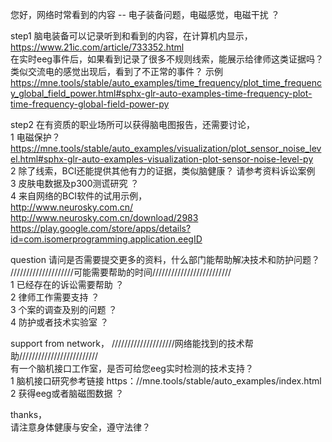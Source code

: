 
您好，网络时常看到的内容 -- 电子装备问题，电磁感觉，电磁干扰 ？
  
step1
脑电装备可以记录听到和看到的内容，在计算机内显示， https://www.21ic.com/article/733352.html  
在实时eeg事件后，如果看到记录了很多不规则线索，能展示给律师这类证据吗？  类似交流电的感觉出现后，看到了不正常的事件？ 
示例    
https://mne.tools/stable/auto_examples/time_frequency/plot_time_frequency_global_field_power.html#sphx-glr-auto-examples-time-frequency-plot-time-frequency-global-field-power-py

step2 
在有资质的职业场所可以获得脑电图报告，还需要讨论，   
1 电磁保护？ https://mne.tools/stable/auto_examples/visualization/plot_sensor_noise_level.html#sphx-glr-auto-examples-visualization-plot-sensor-noise-level-py  
2 除了线索，BCI还能提供其他有力的证据，类似脑健康？   请参考资料诉讼案例    
3 皮肤电数据及p300测谎研究 ？    
4 来自网络的BCI软件的试用示例，    
http://www.neurosky.com.cn/   
http://www.neurosky.com.cn/download/2983    
https://play.google.com/store/apps/details?id=com.isomerprogramming.application.eegID   


question  请问是否需要提交更多的资料，什么部门能帮助解决技术和防护问题？ 
////////////////////可能需要帮助的时间/////////////////////////  
1 已经存在的诉讼需要帮助 ？   
2 律师工作需要支持 ？      
3 个案的调查及别的问题 ？    
4 防护或者技术实验室 ？   

support from network，  ////////////////////网络能找到的技术帮助/////////////////////////  
有一个脑机接口工作室，是否可给您eeg实时检测的技术支持？   
1 脑机接口研究参考链接  https：//mne.tools/stable/auto_examples/index.html   
2 获得eeg或者脑磁图数据 ？   



thanks，   
请注意身体健康与安全，遵守法律？    
